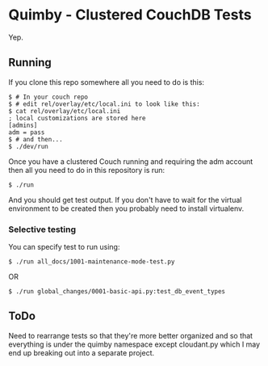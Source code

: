 Quimby - Clustered CouchDB Tests
================================

Yep.

Running
-------

If you clone this repo somewhere all you need to do is this:

    $ # In your couch repo
    $ # edit rel/overlay/etc/local.ini to look like this:
    $ cat rel/overlay/etc/local.ini
    ; local customizations are stored here
    [admins]
    adm = pass
    $ # and then...
    $ ./dev/run

Once you have a clustered Couch running and requiring the adm account then all
you need to do in this repository is run:

    $ ./run

And you should get test output. If you don't have to wait for the virtual
environment to be created then you probably need to install virtualenv.

### Selective testing

You can specify test to run using:

    $ ./run all_docs/1001-maintenance-mode-test.py

OR

    $ ./run global_changes/0001-basic-api.py:test_db_event_types

ToDo
----

Need to rearrange tests so that they're more better organized
and so that everything is under the quimby namespace except cloudant.py
which I may end up breaking out into a separate project.
